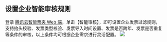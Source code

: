 ## 设置企业智能审核规则

登录 [腾讯云智能票夹 Web 端](https://fapiao.qq.com)，单击【智能审核】，即可设置企业发票过滤规则，支持抬头校验、发票类型校验、发票导入时间设置、发票是否跨年、发票是否重复等条件的审核，以上条件均可根据企业需求进行灵活配置。
![](https://main.qcloudimg.com/raw/b9497f8be1ae95fc75af2347ebcaffc9.png)